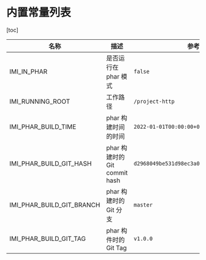 # 内置常量列表

[toc]

名称 | 描述 | 参考值
-|-|-
IMI_IN_PHAR | 是否运行在 phar 模式 | `false`
IMI_RUNNING_ROOT | 工作路径 | `/project-http`
IMI_PHAR_BUILD_TIME | phar 构建时间的时间 | `2022-01-01T00:00:00+08:00`
IMI_PHAR_BUILD_GIT_HASH | phar 构建时的 Git commit hash | `d2968049be531d98ec3a0d7230323ca21fb65334`
IMI_PHAR_BUILD_GIT_BRANCH | phar 构建时的 Git 分支 | `master`
IMI_PHAR_BUILD_GIT_TAG | phar 构件时的 Git Tag | `v1.0.0`
